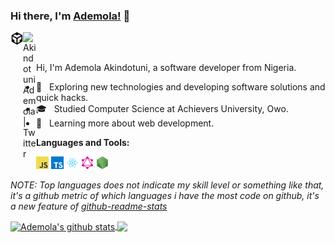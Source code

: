 
### Hi there, I'm [Ademola!](https://demolaemrick.github.io) 👋

<a href="https://codesandbox.io/u/emricky19">
  <img align="left" alt="Akindotuni Ademola | CodeSandbox" width="20px" src="https://raw.githubusercontent.com/anuraghazra/anuraghazra/master/assets/codesandbox.svg" />
</a>
<a href="https://twitter.com/demolaemrick__">
  <img align="left" alt="Akindotuni Ademola| Twitter" width="21px" src="https://raw.githubusercontent.com/anuraghazra/anuraghazra/master/assets/twitter.svg" />
</a>

<br />
<br />

Hi, I'm Ademola Akindotuni, a software developer from Nigeria.

- 🤔 &nbsp; Exploring new technologies and developing software solutions and quick hacks.
- 🎓 &nbsp; Studied Computer Science at Achievers University, Owo.
- 🌱 &nbsp; Learning more about web development.

**Languages and Tools:**  

<code><img height="20" src="https://raw.githubusercontent.com/github/explore/80688e429a7d4ef2fca1e82350fe8e3517d3494d/topics/javascript/javascript.png"></code>
<code><img height="20" src="https://raw.githubusercontent.com/github/explore/80688e429a7d4ef2fca1e82350fe8e3517d3494d/topics/typescript/typescript.png"></code>
<code><img height="20" src="https://raw.githubusercontent.com/github/explore/80688e429a7d4ef2fca1e82350fe8e3517d3494d/topics/react/react.png"></code>
<code><img height="20" src="https://raw.githubusercontent.com/github/explore/5c058a388828bb5fde0bcafd4bc867b5bb3f26f3/topics/graphql/graphql.png"></code>
<code><img height="20" src="https://raw.githubusercontent.com/github/explore/80688e429a7d4ef2fca1e82350fe8e3517d3494d/topics/nodejs/nodejs.png"></code>    

<!--- 
  if you have forked this to use on your profile, 
  Change the `github-readme-stats.anuraghazra1.vercel.app` to `github-readme-stats.vercel.app` 
--->

<!-- Change the `github-readme-stats.anuraghazra1.vercel.app` to `github-readme-stats.vercel.app`  -->
*NOTE: Top languages does not indicate my skill level or something like that, it's a github metric of which languages i have the most code on github, it's a new feature of [github-readme-stats](https://github.com/demolaemrick/github-readme-stats)*

<a href="https://github.com/demolaemrick/github-readme-stats">
  <img align="center" src="https://github-readme-stats.vercel.app/api?username=demolaemrick&show_icons=true&include_all_commits=true&theme=material-palenight" alt="Ademola's github stats" />
</a>

<a href="https://github.com/demolaemrick/github-readme-stats">
  <!-- Change the `github-readme-stats.anuraghazra1.vercel.app` to `github-readme-stats.vercel.app`  -->
  <img align="center" src="https://github-readme-stats.vercel.app/api/top-langs/?username=demolaemrick&layout=compact&theme=material-palenight" />
</a>
